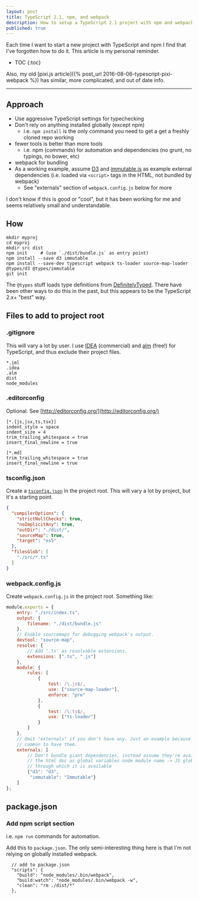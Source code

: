 ```yaml
---
layout: post
title: TypeScript 2.1, npm, and webpack
description: How to setup a TypeScript 2.1 project with npm and webpack
published: true
---
```


Each time I want to start a new project with TypeScript and npm I find that
I've forgotten how to do it. This article is my personal reminder.

* TOC
{:toc}

Also, my old [pixi.js article]({% post_url 2016-08-06-typescript-pixi-webpack %}) has
similar, more complicated, and out of date info.

----

## Approach

* Use aggressive TypeScript settings for typechecking
* Don't rely on anything installed globally (except npm)
  * i.e. `npm install` is the only command you need to get a get a freshly
    cloned repo working
* fewer tools is better than more tools
  * i.e. npm (commands) for automation and dependencies (no grunt, no typings,
    no bower, etc)
* webpack for bundling
* As a working example, assume [D3](https://d3js.org) and
  [immutable.js](https://facebook.github.io/immutable-js/) as example external
  dependencies (i.e. loaded via `<script>` tags in the HTML, not bundled by
  webpack)
  * See "externals" section of `webpack.config.js` below for more

I don't know if this is good or "cool", but it has been working for me and seems
relatively small and understandable.

## How

```text
mkdir myproj
cd myproj
mkdir src dist
npm init     # (use `./dist/bundle.js` as entry point)
npm install --save d3 immutable
npm install --save-dev typescript webpack ts-loader source-map-loader @types/d3 @types/immutable
git init
```

The `@types` stuff loads type definitions from
[DefinitelyTyped](https://github.com/DefinitelyTyped/DefinitelyTyped#definitelytyped-).
There have been other ways to do this in the past, but this appears to be the
TypeScript 2.x+ "best" way.

## Files to add to project root

### .gitignore

This will vary a lot by user.  I use [IDEA](https://www.jetbrains.com/idea/)
(commercial) and [alm](http://alm.tools/) (free!) for TypeScript, and thus
exclude their project files.

```text
*.iml
.idea
.alm
dist
node_modules
```

### .editorconfig

Optional. See [http://editorconfig.org/](http://editorconfig.org/)

```text
[*.{js,jsx,ts,tsx}]
indent_style = space
indent_size = 4
trim_trailing_whitespace = true
insert_final_newline = true

[*.md]
trim_trailing_whitespace = true
insert_final_newline = true
```

### tsconfig.json

Create a
[`tsconfig.json`](https://www.typescriptlang.org/docs/handbook/tsconfig-json.html)
in the project root. This will vary a lot by project, but it's a starting
point.

```json
{
  "compilerOptions": {
    "strictNullChecks": true,
    "noImplicitAny": true,
    "outDir": "./dist/",
    "sourceMap": true,
    "target": "es5"
  },
  "filesGlob": [
    "./src/*.ts"
  ]
}
```

### webpack.config.js

Create `webpack.config.js` in the project root. Something like:

```js
module.exports = {
    entry: "./src/index.ts",
    output: {
        filename: "./dist/bundle.js"
    },
    // Enable sourcemaps for debugging webpack's output.
    devtool: "source-map",
    resolve: {
        // Add '.ts' as resolvable extensions.
        extensions: [".ts", ".js"]
    },
    module: {
        rules: [
            {
                test: /\.js$/,
                use: ["source-map-loader"],
                enforce: "pre"
            },
            {
                test: /\.ts$/,
                use: ["ts-loader"]
            }
        ]
    },
    // Omit "externals" if you don't have any. Just an example because it's
    // common to have them.
    externals: [
        // Don't bundle giant dependencies, instead assume they're available in
        // the html doc as global variables node module name -> JS global
        // through which it is available
        {"d3": "d3",
         "immutable": "Immutable"}
    ]
};
```

## package.json

### Add npm script section

i.e. `npm run` commands for automation.

Add this to `package.json`. The only semi-interesting thing here is that I'm
not relying on globally installed webpack.

```text
  // add to package.json
  "scripts": {
    "build": "node_modules/.bin/webpack",
    "build:watch": "node_modules/.bin/webpack -w",
    "clean": "rm ./dist/*"
  },
```
